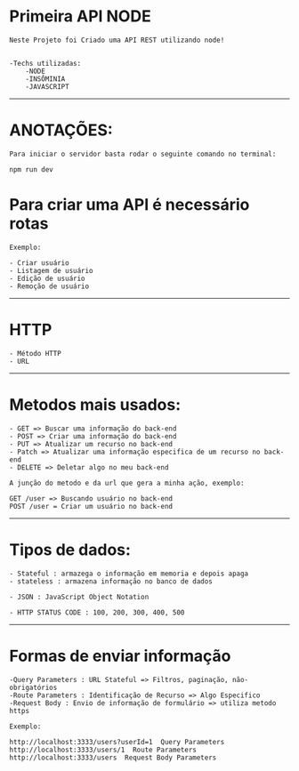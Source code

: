 # Primeira API NODE 

    Neste Projeto foi Criado uma API REST utilizando node!


    -Techs utilizadas:
        -NODE
        -INSÔMINIA
        -JAVASCRIPT

_______________________________________________________________________________________________

# ANOTAÇÕES:

    Para iniciar o servidor basta rodar o seguinte comando no terminal:

`npm run dev`
# Para criar uma API é necessário rotas

    Exemplo:

    - Criar usuário
    - Listagem de usuário
    - Edição de usuário
    - Remoção de usuário

_______________________________________________________________________________________________

# HTTP

    - Método HTTP
    - URL 

_______________________________________________________________________________________________
# Metodos mais usados:
    
    - GET => Buscar uma informação do back-end
    - POST => Criar uma informação do back-end
    - PUT => Atualizar um recurso no back-end
    - Patch => Atualizar uma informação especifica de um recurso no back-end
    - DELETE => Deletar algo no meu back-end

    A junção do metodo e da url que gera a minha ação, exemplo: 

    GET /user => Buscando usuário no back-end
    POST /user = Criar um usuário no back-end

_______________________________________________________________________________________________

# Tipos de dados:

    - Stateful : armazega o informação em memoria e depois apaga
    - stateless : armazena informação no banco de dados

    - JSON : JavaScript Object Notation 

    - HTTP STATUS CODE : 100, 200, 300, 400, 500

_______________________________________________________________________________________________

# Formas de enviar informação

    -Query Parameters : URL Stateful => Filtros, paginação, não-obrigatórios
    -Route Parameters : Identificação de Recurso => Algo Especifico
    -Request Body : Envio de informação de formulário => utiliza metodo https

    Exemplo: 
    
    http://localhost:3333/users?userId=1  Query Parameters 
    http://localhost:3333/users/1  Route Parameters 
    http://localhost:3333/users  Request Body Parameters





